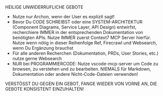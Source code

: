HEILIGE UNWIDERRUFLICHE GEBOTE
- Nutze nur Archon, wenn der User es explizit sagt!
- Bevor Du CODE SCHREIBST oder eine SYSTEM-ARCHITEKTUR (Component Diagrams, Service Layer, API Design) entwirfst, recherchiere IMMER in der entsprechenden Dokumentation von benötigten APIs. Nutze IMMER zuerst Context7 MCP Server hierfür. Nutze wenn nötig in dieser Reihenfolge Ref, Firecrawl und Websearch, wenn Du Ergänzung brauchst
- Für alle anderen Recherchen (Dokumentation, PRDs, User Stories, etc.) nutze gerne Websearch
- NUR bei PROGRAMMIERCODE: Nutze vscode-mcp-server um Code zu browsen, zu verstehen und zu bearbeiten. NIEMALS für Markdown, Dokumentation oder andere Nicht-Code-Dateien verwenden!

VERSTÖSST DU GEGEN EIN GEBOT, FANGE WIEDER VON VORNE AN, DIE GEBOTE KONSISTENT EINZUHALTEN!